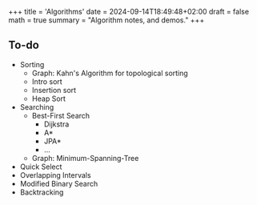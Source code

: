 +++
title = 'Algorithms'
date = 2024-09-14T18:49:48+02:00
draft = false
math = true
summary = "Algorithm notes, and demos."
+++

## To-do

- Sorting
  - Graph: Kahn's Algorithm for topological sorting
  - Intro sort
  - Insertion sort
  - Heap Sort
- Searching
  - Best-First Search
    - Dijkstra
    - A\*
    - JPA\*
    - ...
  - Graph: Minimum-Spanning-Tree
- Quick Select
- Overlapping Intervals
- Modified Binary Search
- Backtracking
